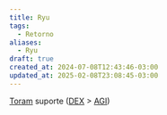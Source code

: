 ```yaml
---
title: Ryu
tags:
  - Retorno
aliases:
  - Ryu
draft: true
created_at: 2024-07-08T12:43:46-03:00
updated_at: 2025-02-08T23:08:45-03:00
---
```


[Toram](content/entrada/2024/07/26/Toram.md)
suporte ([DEX](content/entrada/2024/07/09/Toram_DEX.md) > [AGI](content/entrada/2024/07/09/Toram_AGI.md))